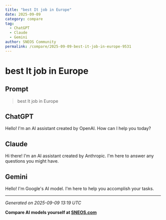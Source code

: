 ```yaml
---
title: "best It job in Europe"
date: 2025-09-09
category: compare
tag:
  - ChatGPT
  - Claude
  - Gemini
author: SNEOS Community
permalink: /compare/2025-09-09-best-it-job-in-europe-9531
---
```


# best It job in Europe

## Prompt
> best It job in Europe

## ChatGPT

Hello! I'm an AI assistant created by OpenAI. How can I help you today?

## Claude

Hi there! I'm an AI assistant created by Anthropic. I'm here to answer any questions you might have.

## Gemini

Hello! I'm Google's AI model. I'm here to help you accomplish your tasks.

---

*Generated on 2025-09-09 13:19 UTC*

**Compare AI models yourself at [SNEOS.com](https://sneos.com)**
